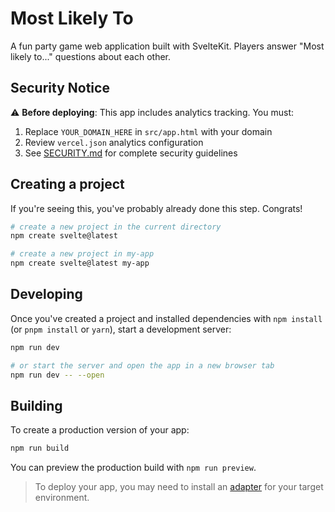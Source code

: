 # Most Likely To

A fun party game web application built with SvelteKit. Players answer "Most likely to..." questions about each other.

## Security Notice

⚠️ **Before deploying**: This app includes analytics tracking. You must:

1. Replace `YOUR_DOMAIN_HERE` in `src/app.html` with your domain
2. Review `vercel.json` analytics configuration
3. See [SECURITY.md](./SECURITY.md) for complete security guidelines

## Creating a project

If you're seeing this, you've probably already done this step. Congrats!

```bash
# create a new project in the current directory
npm create svelte@latest

# create a new project in my-app
npm create svelte@latest my-app
```

## Developing

Once you've created a project and installed dependencies with `npm install` (or `pnpm install` or `yarn`), start a development server:

```bash
npm run dev

# or start the server and open the app in a new browser tab
npm run dev -- --open
```

## Building

To create a production version of your app:

```bash
npm run build
```

You can preview the production build with `npm run preview`.

> To deploy your app, you may need to install an [adapter](https://kit.svelte.dev/docs/adapters) for your target environment.
